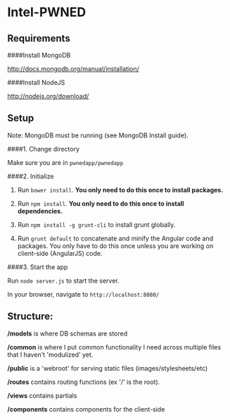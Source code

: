 Intel-PWNED
==========

Requirements
-------------------

####Install MongoDB

http://docs.mongodb.org/manual/installation/

####Install NodeJS

http://nodejs.org/download/

Setup
---------

Note: MongoDB must be running (see MongoDB Install guide).

####1. Change directory

Make sure you are in `pwnedapp/pwnedapp`

####2. Initialize

1. Run `bower install`. **You only need to do this once to install packages.**

2. Run `npm install`. **You only need to do this once to install dependencies.**

3. Run `npm install -g grunt-cli` to install grunt globally.

4. Run `grunt default` to concatenate and minify the Angular code and packages. You only have to do this once unless you are working on client-side (AngularJS) code.

####3. Start the app

Run `node server.js` to start the server.

In your browser, navigate to `http://localhost:8080/`

Structure:
-------------

**/models** is where DB schemas are stored

**/common** is where I put common functionality I need across multiple files that I
haven't 'modulized' yet.

**/public** is a 'webroot' for serving static files (images/stylesheets/etc)

**/routes** contains routing functions (ex '/' is the root).

**/views** contains partials

**/components** contains components for the client-side
